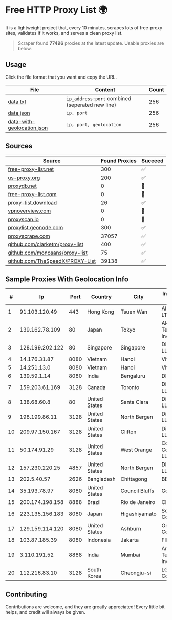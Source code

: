 
# Free HTTP Proxy List 🌍

It is a lightweight project that, every 10 minutes, scrapes lots of free-proxy sites, validates if it works, and serves a clean proxy list.


> Scraper found **77496** proxies at the latest update. Usable proxies are below.

## Usage

Click the file format that you want and copy the URL.


|File|Content|Count|
|----|-------|-----|
|[data.txt](https://raw.githubusercontent.com/themiralay/Proxy-List-World/master/data.txt)|`ip_address:port` combined (seperated new line)|256|
|[data.json](https://raw.githubusercontent.com/themiralay/Proxy-List-World/master/data.json)|`ip, port`|256|
|[data-with-geolocation.json](https://raw.githubusercontent.com/themiralay/Proxy-List-World/master/data-with-geolocation.json)|`ip, port, geolocation`|256|

## Sources

|Source|Found Proxies|Succeed|
|------|-------------|-------|
|[free-proxy-list.net](https://free-proxy-list.net)|300|✅|
|[us-proxy.org](https://www.us-proxy.org)|200|✅|
|[proxydb.net](http://proxydb.net)|0|🚫|
|[free-proxy-list.com](https://free-proxy-list.com/?page=&port=&type%5B%5D=http&type%5B%5D=https&up_time=0&search=Search)|0|🚫|
|[proxy-list.download](https://www.proxy-list.download/HTTP)|26|✅|
|[vpnoverview.com](https://vpnoverview.com/privacy/anonymous-browsing/free-proxy-servers)|0|🚫|
|[proxyscan.io](https://www.proxyscan.io)|0|🚫|
|[proxylist.geonode.com](https://proxylist.geonode.com/api/proxy-list?limit=300&page=1&sort_by=lastChecked&sort_type=desc&protocols=http,https)|300|✅|
|[proxyscrape.com](https://api.proxyscrape.com/v2/?request=displayproxies&protocol=http&timeout=10000&country=all&ssl=all&anonymity=all)|37057|✅|
|[github.com/clarketm/proxy-list](https://raw.githubusercontent.com/clarketm/proxy-list/master/proxy-list-raw.txt)|400|✅|
|[github.com/monosans/proxy-list](https://raw.githubusercontent.com/monosans/proxy-list/main/proxies/http.txt)|75|✅|
|[github.com/TheSpeedX/PROXY-List](https://raw.githubusercontent.com/TheSpeedX/PROXY-List/master/http.txt)|39138|✅|


## Sample Proxies With Geolocation Info

|#|Ip|Port|Country|City|Internet Service Provider|
|-|--|----|-------|----|-------------------------|
|1|91.103.120.49|443|Hong Kong|Tsuen Wan|Alice Networks LTD|
|2|139.162.78.109|80|Japan|Tokyo|Akamai Technologies, Inc.|
|3|128.199.202.122|80|Singapore|Singapore|DigitalOcean, LLC|
|4|14.176.31.87|8080|Vietnam|Hanoi|VNPT|
|5|14.251.13.0|8080|Vietnam|Hanoi|VNPT|
|6|139.59.1.14|8080|India|Bengaluru|DIGITALOCEAN|
|7|159.203.61.169|3128|Canada|Toronto|DigitalOcean, LLC|
|8|138.68.60.8|80|United States|Santa Clara|DigitalOcean, LLC|
|9|198.199.86.11|3128|United States|North Bergen|DigitalOcean, LLC|
|10|209.97.150.167|3128|United States|Clifton|DigitalOcean, LLC|
|11|50.174.91.29|3128|United States|West Orange|Comcast Cable Communications, LLC|
|12|157.230.220.25|4857|United States|North Bergen|DigitalOcean, LLC|
|13|202.5.40.57|2626|Bangladesh|Chittagong|BBTS-NEW|
|14|35.193.78.97|8080|United States|Council Bluffs|Google LLC|
|15|200.174.198.158|8888|Brazil|Rio de Janeiro|Claro S.A.|
|16|223.135.156.183|8080|Japan|Higashiyamato|So-net Corporation|
|17|129.159.114.120|8080|United States|Ashburn|Oracle Corporation|
|18|103.87.185.39|8080|Indonesia|Jakarta|FIBERSTAR|
|19|3.110.191.52|8888|India|Mumbai|Amazon Technologies Inc.|
|20|112.216.83.10|3128|South Korea|Cheongju-si|LG DACOM Corporation|



## Contributing

Contributions are welcome, and they are greatly appreciated! Every
little bit helps, and credit will always be given.

